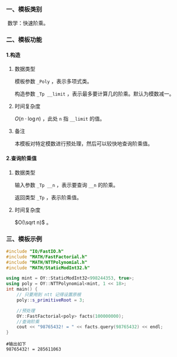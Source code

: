 ### 一、模板类别

​	数学：快速阶乘。

### 二、模板功能

#### 1.构造

1. 数据类型

   模板参数 `_Poly` ，表示多项式类。

   构造参数 `_Tp __limit` ，表示最多要计算几的阶乘。默认为模数减一。

2. 时间复杂度

   $O(n\cdot\log n)$ ，此处 `n` 指 `__limit` 的值。

3. 备注

   本模板对特定模数进行预处理，然后可以较快地查询阶乘值。


#### 2.查询阶乘值

1. 数据类型

   输入参数 `_Tp __n` ，表示要查询 `__n` 的阶乘。

   返回类型 `_Tp` ，表示阶乘值。

2. 时间复杂度

   $O(\sqrt n)$ 。
   

### 三、模板示例

```c++
#include "IO/FastIO.h"
#include "MATH/FastFactorial.h"
#include "MATH/NTTPolynomial.h"
#include "MATH/StaticModInt32.h"

using mint = OY::StaticModInt32<998244353, true>;
using poly = OY::NTTPolynomial<mint, 1 << 18>;
int main() {
    // 只要用到 ntt 记得设置原根
    poly::s_primitiveRoot = 3;

    //预处理
    OY::FastFactorial<poly> facts(100000000);
    //查询阶乘
    cout << "98765432! = " << facts.query(98765432) << endl;
}
```

```
#输出如下
98765432! = 285611063

```


